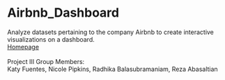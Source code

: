 # Airbnb_Dashboard
Analyze datasets pertaining to the company Airbnb to create interactive visualizations on a dashboard.<br>
<a href="https://abasaltr.github.io/Airbnb_Dashboard/Airbnb-v1/">Homepage</a>
<br>
<br>
Project III Group Members:<br>
Katy Fuentes, Nicole Pipkins, Radhika Balasubramaniam, Reza Abasaltian
